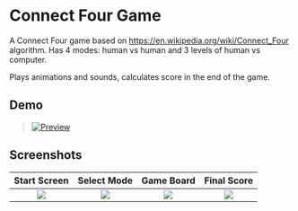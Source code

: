 
# Connect Four Game

A Connect Four game based on https://en.wikipedia.org/wiki/Connect_Four algorithm.
Has 4 modes: human vs human and 3 levels of human vs computer.

Plays animations and sounds, calculates score in the end of the game.




## Demo

> [![Preview][1]][1]

  [1]: https://github.com/nzhabitskaya/FourOnTheFarm/blob/main/ConnectFourGame.gif




## Screenshots

| Start Screen | Select Mode | Game Board | Final Score |
| :----: | :----: | :----: | :----: |
|![](https://3kr.a56.myftpupload.com/wp-content/uploads/2024/02/Screenshot_1707552801-1.png)|![](https://3kr.a56.myftpupload.com/wp-content/uploads/2024/02/Screenshot_1707552809.png)|![](https://3kr.a56.myftpupload.com/wp-content/uploads/2024/02/Screenshot_1707552836-1.png)|![](https://3kr.a56.myftpupload.com/wp-content/uploads/2024/02/Screenshot_1707552883.png)|


